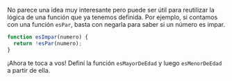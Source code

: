 No parece una idea muy interesante pero puede ser útil para reutilizar la lógica de una función que ya tenemos definida. Por ejemplo, si contamos con una función `esPar`, basta con negarla para saber si un número es impar.
 
``` javascript
function esImpar(numero) {
  return !esPar(numero);
}
```

¡Ahora te toca a vos! Definí la función `esMayorDeEdad` y luego `esMenorDeEdad` a partir de ella.